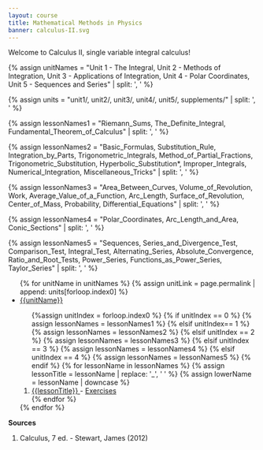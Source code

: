 ```yaml
---
layout: course
title: Mathematical Methods in Physics
banner: calculus-II.svg
---
```


Welcome to Calculus II, single variable integral calculus!

{% assign unitNames = "Unit 1 - The Integral, Unit 2 - Methods of Integration, Unit 3 - Applications of Integration, Unit 4 - Polar Coordinates, Unit 5 - Sequences and Series" | split: ', ' %}

{% assign units = "unit1/, unit2/, unit3/, unit4/, unit5/, supplements/" | split: ', ' %}

{% assign lessonNames1 = "Riemann_Sums, The_Definite_Integral, Fundamental_Theorem_of_Calculus" | split: ', ' %}

{% assign lessonNames2 = "Basic_Formulas, Substitution_Rule, Integration_by_Parts, Trigonometric_Integrals, Method_of_Partial_Fractions, Trigonometric_Substitution, Hyperbolic_Substitution*, Improper_Integrals, Numerical_Integration, Miscellaneous_Tricks" | split: ', ' %}

{% assign lessonNames3 = "Area_Between_Curves, Volume_of_Revolution, Work, Average_Value_of_a_Function, Arc_Length, Surface_of_Revolution, Center_of_Mass, Probability, Differential_Equations" | split: ', ' %}

{% assign lessonNames4 = "Polar_Coordinates, Arc_Length_and_Area, Conic_Sections" | split: ', ' %}

{% assign lessonNames5 = "Sequences, Series_and_Divergence_Test, Comparison_Test, Integral_Test, Alternating_Series, Absolute_Convergence, Ratio_and_Root_Tests, Power_Series, Functions_as_Power_Series, Taylor_Series" | split: ', ' %}

<ul>
{% for unitName in unitNames %}
{% assign unitLink = page.permalink | append: units[forloop.index0] %}
<li>  <a class="page-link" href="{{unitLink}}"> {{unitName}} </a> </li>
<ol> {%assign unitIndex = forloop.index0 %}
{% if unitIndex == 0 %} {% assign lessonNames = lessonNames1 %}
{% elsif unitIndex== 1 %}  {% assign lessonNames = lessonNames2 %}
{% elsif unitIndex == 2 %}  {% assign lessonNames = lessonNames3 %}
{% elsif unitIndex == 3 %}  {% assign lessonNames = lessonNames4 %}
{% elsif unitIndex == 4 %}  {% assign lessonNames = lessonNames5 %}
{% endif %}
{% for lessonName in lessonNames %}
{% assign lessonTitle = lessonName | replace:  '_', ' ' %}
{% assign lowerName = lessonName | downcase %}
<li> <a class = "page-link" href = "{{ lowerName | prepend: units[unitIndex] | prepend: current_page.permalink }}"> {{lessonTitle}} </a> - <a class = "page-link" href = "{{ lowerName | prepend: units[unitIndex] | prepend: current_page.permalink | append: "-exercises" }}"> Exercises </a> </li>
{% endfor %}
</ol>
{% endfor %}
</ul>

**Sources**

1. Calculus, 7 ed. - Stewart, James (2012)
